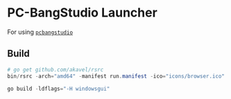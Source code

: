 # PC-BangStudio Launcher

For using [`pcbangstudio`](https://github.com/edp1096/pcbangstudio)

## Build
```powershell
# go get github.com/akavel/rsrc
bin/rsrc -arch="amd64" -manifest run.manifest -ico="icons/browser.ico" -o rsrc.syso

go build -ldflags="-H windowsgui"
```
